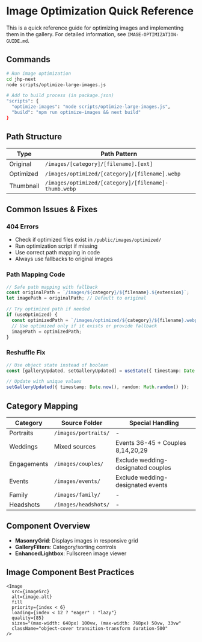 # Image Optimization Quick Reference

This is a quick reference guide for optimizing images and implementing them in the gallery. For detailed information, see `IMAGE-OPTIMIZATION-GUIDE.md`.

## Commands

```bash
# Run image optimization
cd jhp-next
node scripts/optimize-large-images.js

# Add to build process (in package.json)
"scripts": {
  "optimize-images": "node scripts/optimize-large-images.js",
  "build": "npm run optimize-images && next build"
}
```

## Path Structure

| Type | Path Pattern |
|------|--------------|
| Original | `/images/[category]/[filename].[ext]` |
| Optimized | `/images/optimized/[category]/[filename].webp` |
| Thumbnail | `/images/optimized/[category]/[filename]-thumb.webp` |

## Common Issues & Fixes

### 404 Errors
- Check if optimized files exist in `/public/images/optimized/`
- Run optimization script if missing
- Use correct path mapping in code
- Always use fallbacks to original images

### Path Mapping Code
```typescript
// Safe path mapping with fallback
const originalPath = `/images/${category}/${filename}.${extension}`;
let imagePath = originalPath; // Default to original

// Try optimized path if needed
if (useOptimized) {
  const optimizedPath = `/images/optimized/${category}/${filename}.webp`;
  // Use optimized only if it exists or provide fallback
  imagePath = optimizedPath;
}
```

### Reshuffle Fix
```typescript
// Use object state instead of boolean
const [galleryUpdated, setGalleryUpdated] = useState({ timestamp: Date.now() });

// Update with unique values
setGalleryUpdated({ timestamp: Date.now(), random: Math.random() });
```

## Category Mapping

| Category | Source Folder | Special Handling |
|----------|---------------|------------------|
| Portraits | `/images/portraits/` | - |
| Weddings | Mixed sources | Events 36-45 + Couples 8,14,20,29 |
| Engagements | `/images/couples/` | Exclude wedding-designated couples |
| Events | `/images/events/` | Exclude wedding-designated events |
| Family | `/images/family/` | - |
| Headshots | `/images/headshots/` | - |

## Component Overview

- **MasonryGrid**: Displays images in responsive grid
- **GalleryFilters**: Category/sorting controls
- **EnhancedLightbox**: Fullscreen image viewer

## Image Component Best Practices

```tsx
<Image
  src={imageSrc}
  alt={image.alt}
  fill
  priority={index < 6}
  loading={index < 12 ? "eager" : "lazy"}
  quality={85}
  sizes="(max-width: 640px) 100vw, (max-width: 768px) 50vw, 33vw"
  className="object-cover transition-transform duration-500"
/>
